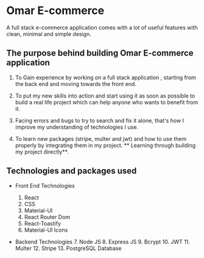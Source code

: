 # Omar E-commerce

A full stack e-commerce application comes with a lot of useful features with clean, minimal and simple design.

## The purpose behind building Omar E-commerce application

1. To Gain experience by working on a full stack application , starting from the back end and moving towards the front end.

2. To put my new skills into action and start using it as soon as possible to build a real life project which can help anyone who wants to benefit from it.

3. Facing errors and bugs to try to search and fix it alone, that's how I improve my understanding of technologies I use.

4. To learn new packages (stripe, multer and jwt) and how to use them properly by integrating them in my project. ** Learning through building my project directly**.

## Technologies and packages used

- Front End Technologies

  1. React
  2. CSS
  3. Material-UI
  4. React Router Dom
  5. React-Toastify
  6. Material-UI Icons

- Backend Technologies 7. Node JS 8. Express JS 9. Bcrypt 10. JWT 11. Multer 12. Stripe 13. PostgreSQL Database
